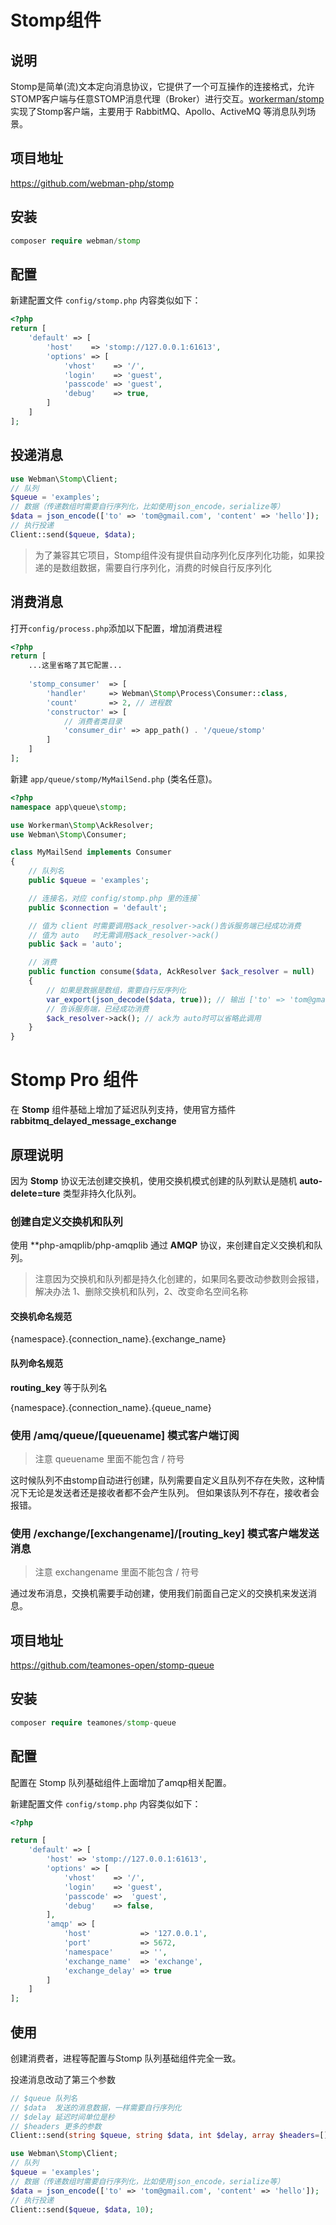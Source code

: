 # Stomp组件

## 说明

  Stomp是简单(流)文本定向消息协议，它提供了一个可互操作的连接格式，允许STOMP客户端与任意STOMP消息代理（Broker）进行交互。[workerman/stomp](https://github.com/walkor/stomp)实现了Stomp客户端，主要用于 RabbitMQ、Apollo、ActiveMQ 等消息队列场景。
 
  
## 项目地址

  https://github.com/webman-php/stomp
  
## 安装
 
  ```php
  composer require webman/stomp
  ```
  
## 配置

新建配置文件 `config/stomp.php` 内容类似如下：
  
```php
<?php
return [
    'default' => [
        'host'    => 'stomp://127.0.0.1:61613',
        'options' => [
            'vhost'    => '/',
            'login'    => 'guest',
            'passcode' => 'guest',
            'debug'    => true,
        ]
    ]
];
```

## 投递消息

```php
use Webman\Stomp\Client;
// 队列
$queue = 'examples';
// 数据（传递数组时需要自行序列化，比如使用json_encode，serialize等）
$data = json_encode(['to' => 'tom@gmail.com', 'content' => 'hello']);
// 执行投递
Client::send($queue, $data);
```

> 为了兼容其它项目，Stomp组件没有提供自动序列化反序列化功能，如果投递的是数组数据，需要自行序列化，消费的时候自行反序列化
  
## 消费消息

打开`config/process.php`添加以下配置，增加消费进程

```php
<?php
return [
    ...这里省略了其它配置...
    
    'stomp_consumer'  => [
        'handler'     => Webman\Stomp\Process\Consumer::class,
        'count'       => 2, // 进程数
        'constructor' => [
            // 消费者类目录
            'consumer_dir' => app_path() . '/queue/stomp'
        ]
    ]
];
```

新建 `app/queue/stomp/MyMailSend.php` (类名任意)。
```php
<?php
namespace app\queue\stomp;

use Workerman\Stomp\AckResolver;
use Webman\Stomp\Consumer;

class MyMailSend implements Consumer
{
    // 队列名
    public $queue = 'examples';

    // 连接名，对应 config/stomp.php 里的连接`
    public $connection = 'default';

    // 值为 client 时需要调用$ack_resolver->ack()告诉服务端已经成功消费
    // 值为 auto   时无需调用$ack_resolver->ack()
    public $ack = 'auto';

    // 消费
    public function consume($data, AckResolver $ack_resolver = null)
    {
        // 如果是数据是数组，需要自行反序列化
        var_export(json_decode($data, true)); // 输出 ['to' => 'tom@gmail.com', 'content' => 'hello']
        // 告诉服务端，已经成功消费
        $ack_resolver->ack(); // ack为 auto时可以省略此调用
    }
}
```

# Stomp Pro 组件

在 **Stomp** 组件基础上增加了延迟队列支持，使用官方插件 **rabbitmq_delayed_message_exchange**

## 原理说明

因为 **Stomp** 协议无法创建交换机，使用交换机模式创建的队列默认是随机 **auto-delete=ture** 类型非持久化队列。

### 创建自定义交换机和队列

使用 **php-amqplib/php-amqplib 通过 **AMQP** 协议，来创建自定义交换机和队列。

> 注意因为交换机和队列都是持久化创建的，如果同名要改动参数则会报错，解决办法 1、删除交换机和队列，2、改变命名空间名称

#### 交换机命名规范

{namespace}.{connection_name}.{exchange_name}

#### 队列命名规范

**routing_key** 等于队列名

{namespace}.{connection_name}.{queue_name}

### 使用 /amq/queue/[queuename] 模式客户端订阅

> 注意 queuename 里面不能包含 / 符号

这时候队列不由stomp自动进行创建，队列需要自定义且队列不存在失败，这种情况下无论是发送者还是接收者都不会产生队列。 但如果该队列不存在，接收者会报错。

### 使用 /exchange/[exchangename]/[routing_key] 模式客户端发送消息

> 注意 exchangename 里面不能包含 / 符号

通过发布消息，交换机需要手动创建，使用我们前面自己定义的交换机来发送消息。

## 项目地址

https://github.com/teamones-open/stomp-queue

## 安装

  ```php
  composer require teamones/stomp-queue
  ```
## 配置

配置在 Stomp 队列基础组件上面增加了amqp相关配置。

新建配置文件 `config/stomp.php` 内容类似如下：

```php
<?php

return [
    'default' => [
        'host' => 'stomp://127.0.0.1:61613',
        'options' => [
            'vhost'    => '/',
            'login'    => 'guest',
            'passcode' =>  'guest',
            'debug'    => false,
        ],
        'amqp' => [
            'host'           => '127.0.0.1',
            'port'           => 5672,
            'namespace'      => '',
            'exchange_name'  => 'exchange',
            'exchange_delay' => true
        ]
    ]
];
```

## 使用

创建消费者，进程等配置与Stomp 队列基础组件完全一致。

投递消息改动了第三个参数

```php
// $queue 队列名
// $data  发送的消息数据，一样需要自行序列化
// $delay 延迟时间单位是秒
// $headers 更多的参数
Client::send(string $queue, string $data, int $delay, array $headers=[]);
```

```php
use Webman\Stomp\Client;
// 队列
$queue = 'examples';
// 数据（传递数组时需要自行序列化，比如使用json_encode，serialize等）
$data = json_encode(['to' => 'tom@gmail.com', 'content' => 'hello']);
// 执行投递
Client::send($queue, $data, 10);
```


